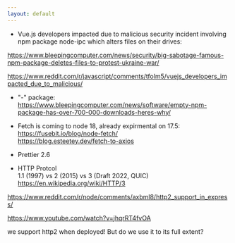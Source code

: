```yaml
---
layout: default
---
```


- Vue.js developers impacted due to malicious security incident involving npm package node-ipc which alters files on their drives:  

https://www.bleepingcomputer.com/news/security/big-sabotage-famous-npm-package-deletes-files-to-protest-ukraine-war/  

https://www.reddit.com/r/javascript/comments/tfolm5/vuejs_developers_impacted_due_to_malicious/


- "-" package:  
https://www.bleepingcomputer.com/news/software/empty-npm-package-has-over-700-000-downloads-heres-why/

- Fetch is coming to node 18, already expirmental on 17.5:  
https://fusebit.io/blog/node-fetch/  
https://blog.esteetey.dev/fetch-to-axios  


- Prettier 2.6  

- HTTP Protcol  
1.1 (1997) vs 2 (2015) vs 3 (Draft 2022, QUIC)   
https://en.wikipedia.org/wiki/HTTP/3  

https://www.reddit.com/r/node/comments/axbml8/http2_support_in_express/  

https://www.youtube.com/watch?v=jhqrRT4fvOA  

we support http2 when deployed!
But do we use it to its full extent? 

